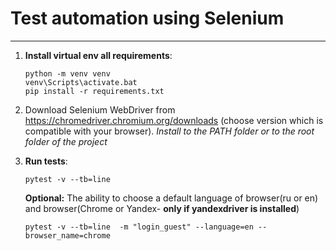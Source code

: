 # Test automation using Selenium
___

1) **Install virtual env all requirements**:

    ```
   python -m venv venv 
   venv\Scripts\activate.bat
   pip install -r requirements.txt
    ```

2) Download Selenium WebDriver from https://chromedriver.chromium.org/downloads (choose version which is compatible with your browser).
*Install to the PATH folder or to the root folder of the project*


3) **Run tests**:
   ```
   pytest -v --tb=line 
   ```
   __Optional:__ The ability to choose a default language of browser(ru or en) and browser(Chrome or Yandex- **only if yandexdriver is installed**)
    ```
   pytest -v --tb=line  -m "login_guest" --language=en --browser_name=chrome
   ```
